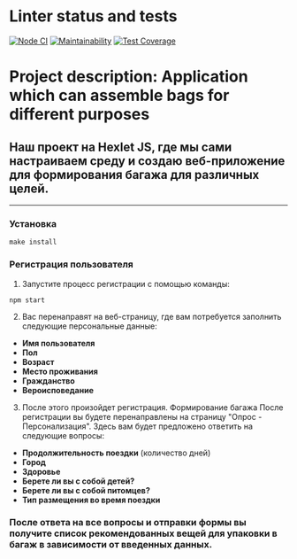 # Linter status and tests
[![Node CI](https://github.com/CookiesNCash/bag-assembler/actions/workflows/tests.yml/badge.svg)](https://github.com/CookiesNCash/bag-assembler/actions/workflows/tests.yml)
[![Maintainability](https://api.codeclimate.com/v1/badges/b8a753fcde9c98e7f8d1/maintainability)](https://codeclimate.com/github/CookiesNCash/bag-assembler/maintainability)
[![Test Coverage](https://api.codeclimate.com/v1/badges/b8a753fcde9c98e7f8d1/test_coverage)](https://codeclimate.com/github/CookiesNCash/bag-assembler/test_coverage)

# Project description: Application which can assemble bags for different purposes

## Наш проект на Hexlet JS, где мы сами  настраиваем среду и создаю веб-приложение для формирования багажа для различных целей.

---

### Установка
```
make install
```
### Регистрация пользователя
 
1. Запустите процесс регистрации с помощью команды:
```  
npm start
```
2. Вас перенаправят на веб-страницу, где вам потребуется заполнить следующие персональные данные:
 - **Имя пользователя**
 - **Пол**
 - **Возраст**
 - **Место проживания**
 - **Гражданство**
 - **Вероисповедание**
  
3. После этого произойдет регистрация.
Формирование багажа
После регистрации вы будете перенаправлены на страницу "Опрос - Персонализация". Здесь вам будет предложено ответить на следующие вопросы:
 - **Продолжительность поездки** (количество дней)
 - **Город**
 - **Здоровье**
 - **Берете ли вы с собой детей?**
 - **Берете ли вы с собой питомцев?**
 - **Тип размещения во время поездки**

### После ответа на все вопросы и отправки формы вы получите список рекомендованных вещей для упаковки в багаж в зависимости от введенных данных.